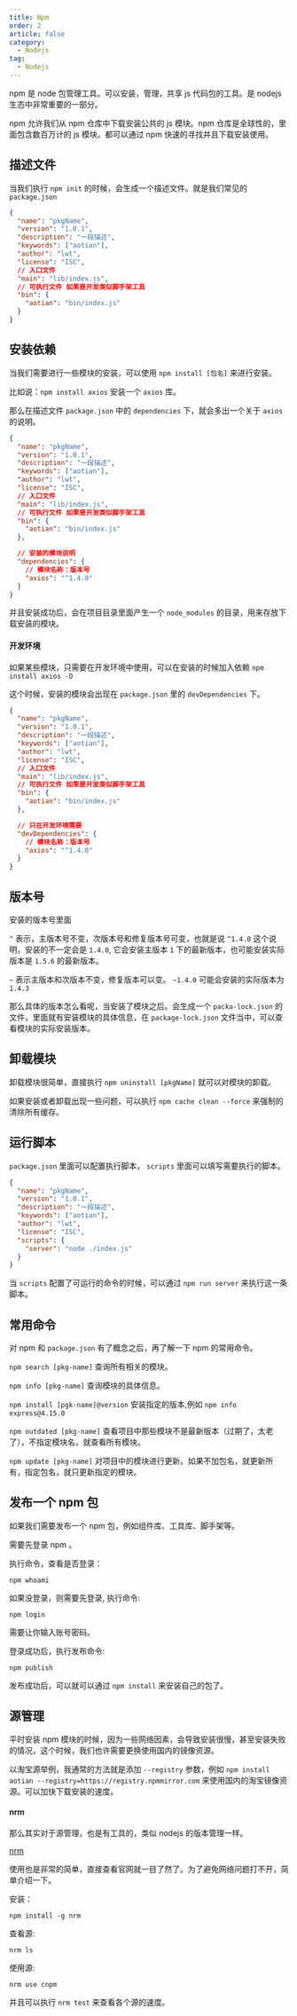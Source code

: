 ```yaml
---
title: Npm
order: 2
article: false
category:
  - Nodejs
tag:
  - Nodejs
---
```


npm 是 node 包管理工具。可以安装，管理，共享 js 代码包的工具。是 nodejs 生态中非常重要的一部分。

npm 允许我们从 npm 仓库中下载安装公共的 js 模块。npm 仓库是全球性的，里面包含数百万计的 js 模块。都可以通过 npm 快速的寻找并且下载安装使用。

## 描述文件

当我们执行 `npm init` 的时候，会生成一个描述文件。就是我们常见的 `package.json`

```json
{
  "name": "pkgName",
  "version": "1.0.1",
  "description": "一段描述",
  "keywords": ["aotian"],
  "author": "lwt",
  "license": "ISC",
  // 入口文件
  "main": "lib/index.js",
  // 可执行文件 如果是开发类似脚手架工具
  "bin": {
    "aotian": "bin/index.js"
  }
}
```

## 安装依赖

当我们需要进行一些模块的安装，可以使用 `npm install [包名]` 来进行安装。

比如说：`npm install axios` 安装一个 `axios` 库。

那么在描述文件 `package.json` 中的 `dependencies` 下，就会多出一个关于 `axios` 的说明。

```json
{
  "name": "pkgName",
  "version": "1.0.1",
  "description": "一段描述",
  "keywords": ["aotian"],
  "author": "lwt",
  "license": "ISC",
  // 入口文件
  "main": "lib/index.js",
  // 可执行文件 如果是开发类似脚手架工具
  "bin": {
    "aotian": "bin/index.js"
  },

  // 安装的模块说明
  "dependencies": {
    // 模块名称：版本号
    "axios": "^1.4.0"
  }
}
```

并且安装成功后，会在项目目录里面产生一个 `node_modules` 的目录，用来存放下载安装的模块。

#### 开发环境

如果某些模块，只需要在开发环境中使用，可以在安装的时候加入依赖 `npm install axios -D`

这个时候，安装的模块会出现在 `package.json` 里的 `devDependencies` 下。

```json
{
  "name": "pkgName",
  "version": "1.0.1",
  "description": "一段描述",
  "keywords": ["aotian"],
  "author": "lwt",
  "license": "ISC",
  // 入口文件
  "main": "lib/index.js",
  // 可执行文件 如果是开发类似脚手架工具
  "bin": {
    "aotian": "bin/index.js"
  },

  // 只在开发环境需要
  "devDependencies": {
    // 模块名称：版本号
    "axios": "^1.4.0"
  }
}
```

## 版本号

安装的版本号里面

`^` 表示，主版本号不变，次版本号和修复版本号可变，也就是说 `^1.4.0` 这个说明，安装的不一定会是 `1.4.0`, 它会安装主版本 `1` 下的最新版本，也可能安装实际版本是 `1.5.6` 的最新版本。

`~` 表示主版本和次版本不变，修复版本可以变。 `~1.4.0` 可能会安装的实际版本为 `1.4.3`

那么具体的版本怎么看呢，当安装了模块之后。会生成一个 `packa-lock.json` 的文件，里面就有安装模块的具体信息，在 `package-lock.json` 文件当中，可以查看模块的实际安装版本。

## 卸载模块

卸载模块很简单，直接执行 `npm uninstall [pkgName]` 就可以对模块的卸载。

如果安装或者卸载出现一些问题，可以执行 `npm cache clean --force` 来强制的清除所有缓存。

## 运行脚本

`package.json` 里面可以配置执行脚本， `scripts` 里面可以填写需要执行的脚本。

```json
{
  "name": "pkgName",
  "version": "1.0.1",
  "description": "一段描述",
  "keywords": ["aotian"],
  "author": "lwt",
  "license": "ISC",
  "scripts": {
    "server": "node ./index.js"
  }
}
```

当 `scripts` 配置了可运行的命令的时候，可以通过 `npm run server` 来执行这一条脚本。

## 常用命令

对 npm 和 `package.json` 有了概念之后，再了解一下 npm 的常用命令。

`npm search [pkg-name]` 查询所有相关的模块。

`npm info [pkg-name]` 查询模块的具体信息。

`npm install [pgk-name]@version` 安装指定的版本,例如 `npm info express@4.15.0`

`npm outdated [pkg-name]` 查看项目中那些模块不是最新版本（过期了，太老了），不指定模块名，就查看所有模块。

`npm update [pkg-name]` 对项目中的模块进行更新。如果不加包名，就更新所有，指定包名，就只更新指定的模块。

## 发布一个 npm 包

如果我们需要发布一个 npm 包，例如组件库、工具库、脚手架等。

需要先登录 npm 。

执行命令，查看是否登录：

```shell
npm whoami
```

如果没登录，则需要先登录, 执行命令:

```shell
npm login
```

需要让你输入账号密码。

登录成功后，执行发布命令:

```shell
npm publish
```

发布成功后，可以就可以通过 `npm install` 来安装自己的包了。

## 源管理

平时安装 npm 模块的时候，因为一些网络因素，会导致安装很慢，甚至安装失败的情况，这个时候，我们也许需要更换使用国内的镜像资源。

以淘宝源举例，我通常的方法就是添加 `--registry` 参数，例如 `npm install aotian --registry=https://registry.npmmirror.com` 来使用国内的淘宝镜像资源。可以加快下载安装的速度。

#### nrm

那么其实对于源管理，也是有工具的，类似 nodejs 的版本管理一样。

[nrm](https://github.com/Pana/nrm)

使用也是非常的简单，直接查看官网就一目了然了。为了避免网络问题打不开，简单介绍一下。

安装：

```shell
npm install -g nrm
```

查看源:

```shell
nrm ls
```

使用源:

```shell
nrm use cnpm
```

并且可以执行 `nrm test` 来查看各个源的速度。
